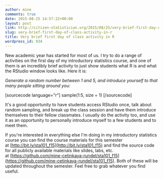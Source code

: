 ```yaml
---
author: mine
comments: true
date: 2015-08-25 14:57:22+00:00
layout: post
link: http://citizen-statistician.org/2015/08/25/very-brief-first-day-of-class-activity-in-r/
slug: very-brief-first-day-of-class-activity-in-r
title: Very brief first day of class activity in R
wordpress_id: 934
---
```


New academic year has started for most of us. I try to do a range of activities on the first day of my introductory statistics course, and one of them is an incredibly brief activity to just show students what R is and what the RStudio window looks like. Here it is:


_Generate a random number between 1 and 5, and introduce yourself to that many people sitting around you:_




[sourcecode language="r"]
sample(1:5, size = 1)
[/sourcecode]

It's a good opportunity to have students access RStudio once, talk about random sampling, and break up the class session and have them introduce themselves to their fellow classmates. I usually do the activity too, and use it as an opportunity to personally introduce myself to a few students and to meet them.

If you're interested in everything else I'm doing in my introductory statistics course you can find the course materials for this semester at [http://bit.ly/sta101_f15](http://bit.ly/sta101_f15) and find the source code for all publicly available materials like slides, labs, etc. at [https://github.com/mine-cetinkaya-rundel/sta101_f15](https://github.com/mine-cetinkaya-rundel/sta101_f15). Both of these will be updated throughout the semester. Feel free to grab whatever you find useful.
